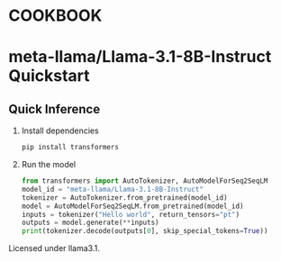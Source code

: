 # COOKBOOK

# meta-llama/Llama-3.1-8B-Instruct Quickstart
## Quick Inference
1. Install dependencies
   ```bash
   pip install transformers
   ```
2. Run the model
   ```python
   from transformers import AutoTokenizer, AutoModelForSeq2SeqLM
   model_id = "meta-llama/Llama-3.1-8B-Instruct"
   tokenizer = AutoTokenizer.from_pretrained(model_id)
   model = AutoModelForSeq2SeqLM.from_pretrained(model_id)
   inputs = tokenizer("Hello world", return_tensors="pt")
   outputs = model.generate(**inputs)
   print(tokenizer.decode(outputs[0], skip_special_tokens=True))
   ```
Licensed under llama3.1.